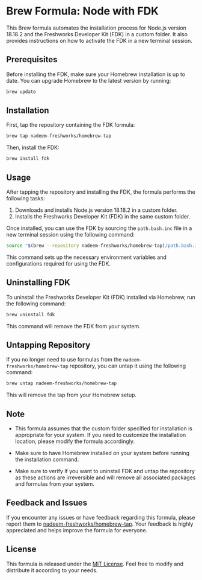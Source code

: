 # Brew Formula: Node with FDK

This Brew formula automates the installation process for Node.js version 18.18.2 and the Freshworks Developer Kit (FDK) in a custom folder. It also provides instructions on how to activate the FDK in a new terminal session.

## Prerequisites

Before installing the FDK, make sure your Homebrew installation is up to date. You can upgrade Homebrew to the latest version by running:

```bash
brew update
```


## Installation

First, tap the repository containing the FDK formula:

```bash
brew tap nadeem-freshworks/homebrew-tap
```

Then, install the FDK:

```bash
brew install fdk
```

## Usage

After tapping the repository and installing the FDK, the formula performs the following tasks:

1. Downloads and installs Node.js version 18.18.2 in a custom folder.
2. Installs the Freshworks Developer Kit (FDK) in the same custom folder.

Once installed, you can use the FDK by sourcing the `path.bash.inc` file in a new terminal session using the following command:

```bash
source "$(brew --repository nadeem-freshworks/homebrew-tap)/path.bash.inc"
```

This command sets up the necessary environment variables and configurations required for using the FDK.
## Uninstalling FDK

To uninstall the Freshworks Developer Kit (FDK) installed via Homebrew, run the following command:

```bash
brew uninstall fdk
```

This command will remove the FDK from your system.

## Untapping Repository

If you no longer need to use formulas from the `nadeem-freshworks/homebrew-tap` repository, you can untap it using the following command:

```bash
brew untap nadeem-freshworks/homebrew-tap
```

This will remove the tap from your Homebrew setup.

## Note

- This formula assumes that the custom folder specified for installation is appropriate for your system. If you need to customize the installation location, please modify the formula accordingly.

- Make sure to have Homebrew installed on your system before running the installation command.

- Make sure to verify if you want to uninstall FDK and untap the repository as these actions are irreversible and will remove all associated packages and formulas from your system.



## Feedback and Issues

If you encounter any issues or have feedback regarding this formula, please report them to [nadeem-freshworks/homebrew-tap](https://github.com/nadeem-freshworks/homebrew-tap). Your feedback is highly appreciated and helps improve the formula for everyone.

## License

This formula is released under the [MIT License](LICENSE). Feel free to modify and distribute it according to your needs.